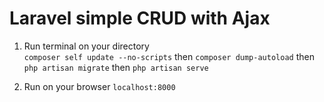  # Laravel simple CRUD with Ajax
 
 1. Run terminal on your directory  
  `composer self update --no-scripts`
  then
  `composer dump-autoload`
	then
	`php artisan migrate`
	then
	`php artisan serve`

 2. Run on your browser 
	  `localhost:8000`
